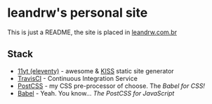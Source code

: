 # leandrw's personal site

This is just a README, the site is placed in [leandrw.com.br](https://leandrw.com.br)

## Stack
* [11yt (eleventy)](https://www.11ty.io/) - awesome & [KISS](https://pt.wikipedia.org/wiki/Keep_It_Simple) static site generator
* [TravisCI](https://travis-ci.org) - Continuous Integration Service
* [PostCSS](https://postcss.org/) - my CSS pre-processor of choose. The *Babel for CSS!*
* [Babel](https://babeljs.io/) - Yeah. You know... *The PostCSS for JavaScript*

